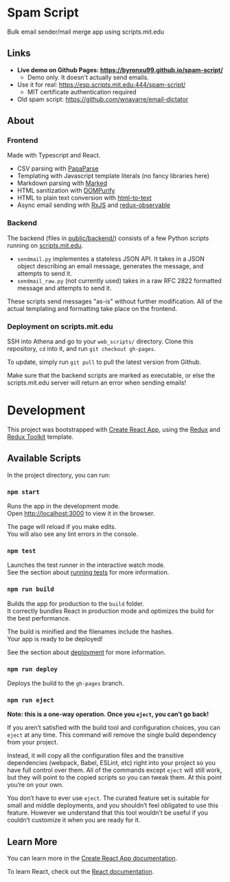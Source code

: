 # Spam Script
Bulk email sender/mail merge app using scripts.mit.edu

## Links
* **Live demo on Github Pages: https://byronxu99.github.io/spam-script/**
  * Demo only. It doesn't actually send emails.
* Use it for real: https://esp.scripts.mit.edu:444/spam-script/
  * MIT certificate authentication required
* Old spam script: https://github.com/wnavarre/email-dictator

## About
### Frontend
Made with Typescript and React.
* CSV parsing with [PapaParse](https://www.papaparse.com/)
* Templating with Javascript template literals (no fancy libraries here)
* Markdown parsing with [Marked](https://github.com/markedjs/marked)
* HTML sanitization with [DOMPurify](https://github.com/cure53/DOMPurify)
* HTML to plain text conversion with [html-to-text](https://github.com/werk85/node-html-to-text)
* Async email sending with [RxJS](https://github.com/ReactiveX/rxjs) and [redux-observable](https://github.com/redux-observable/redux-observable)

### Backend
The backend (files in [public/backend/](https://github.com/byronxu99/spam-script/tree/master/public/backend)) consists of a few Python scripts running on [scripts.mit.edu](https://scripts.mit.edu/web/).

* `sendmail.py` implementes a stateless JSON API. It takes in a JSON object describing an email message, generates the message, and attempts to send it.
* `sendmail_raw.py` (not currently used) takes in a raw RFC 2822 formatted message and attempts to send it.

These scripts send messages "as-is" without further modification. All of the actual templating and formatting take place on the frontend.

### Deployment on scripts.mit.edu
SSH into Athena and go to your `web_scripts/` directory. Clone this repository, `cd` into it, and run `git checkout gh-pages`.

To update, simply run `git pull` to pull the latest version from Github.

Make sure that the backend scripts are marked as executable, or else the scripts.mit.edu server will return an error when sending emails!

# Development
This project was bootstrapped with [Create React App](https://github.com/facebook/create-react-app), using the [Redux](https://redux.js.org/) and [Redux Toolkit](https://redux-toolkit.js.org/) template.

## Available Scripts

In the project directory, you can run:

### `npm start`

Runs the app in the development mode.<br />
Open [http://localhost:3000](http://localhost:3000) to view it in the browser.

The page will reload if you make edits.<br />
You will also see any lint errors in the console.

### `npm test`

Launches the test runner in the interactive watch mode.<br />
See the section about [running tests](https://facebook.github.io/create-react-app/docs/running-tests) for more information.

### `npm run build`

Builds the app for production to the `build` folder.<br />
It correctly bundles React in production mode and optimizes the build for the best performance.

The build is minified and the filenames include the hashes.<br />
Your app is ready to be deployed!

See the section about [deployment](https://facebook.github.io/create-react-app/docs/deployment) for more information.

### `npm run deploy`
Deploys the build to the `gh-pages` branch.

### `npm run eject`

**Note: this is a one-way operation. Once you `eject`, you can’t go back!**

If you aren’t satisfied with the build tool and configuration choices, you can `eject` at any time. This command will remove the single build dependency from your project.

Instead, it will copy all the configuration files and the transitive dependencies (webpack, Babel, ESLint, etc) right into your project so you have full control over them. All of the commands except `eject` will still work, but they will point to the copied scripts so you can tweak them. At this point you’re on your own.

You don’t have to ever use `eject`. The curated feature set is suitable for small and middle deployments, and you shouldn’t feel obligated to use this feature. However we understand that this tool wouldn’t be useful if you couldn’t customize it when you are ready for it.

## Learn More

You can learn more in the [Create React App documentation](https://facebook.github.io/create-react-app/docs/getting-started).

To learn React, check out the [React documentation](https://reactjs.org/).
